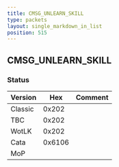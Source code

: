 ```yaml
---
title: CMSG_UNLEARN_SKILL
type: packets
layout: single_markdown_in_list
position: 515
---
```


## CMSG_UNLEARN_SKILL

### Status

Version    | Hex        | Comment
---------- | ---------- | ---------- 
Classic    | 0x202      |
TBC        | 0x202      |
WotLK      | 0x202      |
Cata       | 0x6106     |
MoP        |            |